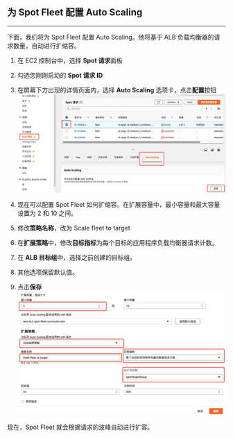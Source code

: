 ## 为 Spot Fleet 配置 Auto Scaling

---

下面，我们将为 Spot Fleet 配置 Auto Scaling。他将基于 ALB 负载均衡器的请求数量，自动进行扩缩容。

1.	在 EC2 控制台中，选择 **Spot 请求**面板

2.	勾选您刚刚启动的 **Spot 请求 ID**

3.	在屏幕下方出现的详情页面内，选择 **Auto Scaling** 选项卡，点击**配置**按钮
![](../image/ec2-spot/spAs.jpeg)

4.	现在可以配置 Spot Fleet 如何扩缩容。在扩展容量中，最小容量和最大容量设置为 2 和 10 之间。

5.   修改**策略名称**，改为 Scale fleet to target

6.	在**扩展策略**中，修改**目标指标**为每个目标的应用程序负载均衡器请求计数。

7.	在 **ALB 目标组**中，选择之前创建的目标组。

8.	其他选项保留默认值。

9.	点击**保存**
![](../image/ec2-spot/spAsc.jpeg)

现在，Spot Fleet 就会根据请求的波峰自动进行扩容。
